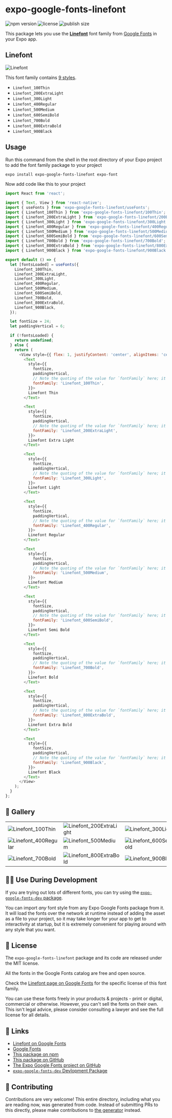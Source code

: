 # expo-google-fonts-linefont

![npm version](https://flat.badgen.net/npm/v/expo-google-fonts-linefont)
![license](https://flat.badgen.net/github/license/expo/google-fonts)
![publish size](https://flat.badgen.net/packagephobia/install/expo-google-fonts-linefont)

This package lets you use the [**Linefont**](https://fonts.google.com/specimen/Linefont) font family from [Google Fonts](https://fonts.google.com/) in your Expo app.

## Linefont

![Linefont](./font-family.png)

This font family contains [9 styles](#-gallery).

- `Linefont_100Thin`
- `Linefont_200ExtraLight`
- `Linefont_300Light`
- `Linefont_400Regular`
- `Linefont_500Medium`
- `Linefont_600SemiBold`
- `Linefont_700Bold`
- `Linefont_800ExtraBold`
- `Linefont_900Black`

## Usage

Run this command from the shell in the root directory of your Expo project to add the font family package to your project
```sh
expo install expo-google-fonts-linefont expo-font
```

Now add code like this to your project
```js
import React from 'react';

import { Text, View } from 'react-native';
import { useFonts } from 'expo-google-fonts-linefont/useFonts';
import { Linefont_100Thin } from 'expo-google-fonts-linefont/100Thin';
import { Linefont_200ExtraLight } from 'expo-google-fonts-linefont/200ExtraLight';
import { Linefont_300Light } from 'expo-google-fonts-linefont/300Light';
import { Linefont_400Regular } from 'expo-google-fonts-linefont/400Regular';
import { Linefont_500Medium } from 'expo-google-fonts-linefont/500Medium';
import { Linefont_600SemiBold } from 'expo-google-fonts-linefont/600SemiBold';
import { Linefont_700Bold } from 'expo-google-fonts-linefont/700Bold';
import { Linefont_800ExtraBold } from 'expo-google-fonts-linefont/800ExtraBold';
import { Linefont_900Black } from 'expo-google-fonts-linefont/900Black';

export default () => {
  let [fontsLoaded] = useFonts({
    Linefont_100Thin,
    Linefont_200ExtraLight,
    Linefont_300Light,
    Linefont_400Regular,
    Linefont_500Medium,
    Linefont_600SemiBold,
    Linefont_700Bold,
    Linefont_800ExtraBold,
    Linefont_900Black,
  });

  let fontSize = 24;
  let paddingVertical = 6;

  if (!fontsLoaded) {
    return undefined;
  } else {
    return (
      <View style={{ flex: 1, justifyContent: 'center', alignItems: 'center' }}>
        <Text
          style={{
            fontSize,
            paddingVertical,
            // Note the quoting of the value for `fontFamily` here; it expects a string!
            fontFamily: 'Linefont_100Thin',
          }}>
          Linefont Thin
        </Text>

        <Text
          style={{
            fontSize,
            paddingVertical,
            // Note the quoting of the value for `fontFamily` here; it expects a string!
            fontFamily: 'Linefont_200ExtraLight',
          }}>
          Linefont Extra Light
        </Text>

        <Text
          style={{
            fontSize,
            paddingVertical,
            // Note the quoting of the value for `fontFamily` here; it expects a string!
            fontFamily: 'Linefont_300Light',
          }}>
          Linefont Light
        </Text>

        <Text
          style={{
            fontSize,
            paddingVertical,
            // Note the quoting of the value for `fontFamily` here; it expects a string!
            fontFamily: 'Linefont_400Regular',
          }}>
          Linefont Regular
        </Text>

        <Text
          style={{
            fontSize,
            paddingVertical,
            // Note the quoting of the value for `fontFamily` here; it expects a string!
            fontFamily: 'Linefont_500Medium',
          }}>
          Linefont Medium
        </Text>

        <Text
          style={{
            fontSize,
            paddingVertical,
            // Note the quoting of the value for `fontFamily` here; it expects a string!
            fontFamily: 'Linefont_600SemiBold',
          }}>
          Linefont Semi Bold
        </Text>

        <Text
          style={{
            fontSize,
            paddingVertical,
            // Note the quoting of the value for `fontFamily` here; it expects a string!
            fontFamily: 'Linefont_700Bold',
          }}>
          Linefont Bold
        </Text>

        <Text
          style={{
            fontSize,
            paddingVertical,
            // Note the quoting of the value for `fontFamily` here; it expects a string!
            fontFamily: 'Linefont_800ExtraBold',
          }}>
          Linefont Extra Bold
        </Text>

        <Text
          style={{
            fontSize,
            paddingVertical,
            // Note the quoting of the value for `fontFamily` here; it expects a string!
            fontFamily: 'Linefont_900Black',
          }}>
          Linefont Black
        </Text>
      </View>
    );
  }
};

```

## 🔡 Gallery


||||
|-|-|-|
|![Linefont_100Thin](.//100Thin/Linefont_100Thin.ttf.png)|![Linefont_200ExtraLight](.//200ExtraLight/Linefont_200ExtraLight.ttf.png)|![Linefont_300Light](.//300Light/Linefont_300Light.ttf.png)||
|![Linefont_400Regular](.//400Regular/Linefont_400Regular.ttf.png)|![Linefont_500Medium](.//500Medium/Linefont_500Medium.ttf.png)|![Linefont_600SemiBold](.//600SemiBold/Linefont_600SemiBold.ttf.png)||
|![Linefont_700Bold](.//700Bold/Linefont_700Bold.ttf.png)|![Linefont_800ExtraBold](.//800ExtraBold/Linefont_800ExtraBold.ttf.png)|![Linefont_900Black](.//900Black/Linefont_900Black.ttf.png)||


## 👩‍💻 Use During Development

If you are trying out lots of different fonts, you can try using the [`expo-google-fonts-dev` package](https://github.com/freeboub/google-fonts/tree/master/font-packages/dev#readme).

You can import *any* font style from any Expo Google Fonts package from it. It will load the fonts
over the network at runtime instead of adding the asset as a file to your project, so it may take longer
for your app to get to interactivity at startup, but it is extremely convenient
for playing around with any style that you want.

## 📖 License

The `expo-google-fonts-linefont` package and its code are released under the MIT license.

All the fonts in the Google Fonts catalog are free and open source.

Check the [Linefont page on Google Fonts](https://fonts.google.com/specimen/Linefont) for the specific license of this font family.

You can use these fonts freely in your products & projects - print or digital, commercial or otherwise. However, you can't sell the fonts on their own. This isn't legal advice, please consider consulting a lawyer and see the full license for all details.

## 🔗 Links

- [Linefont on Google Fonts](https://fonts.google.com/specimen/Linefont)
- [Google Fonts](https://fonts.google.com/)
- [This package on npm](https://www.npmjs.com/package/expo-google-fonts-linefont)
- [This package on GitHub](https://github.com/freeboub/google-fonts/tree/master/font-packages/linefont)
- [The Expo Google Fonts project on GitHub](https://github.com/freeboub/google-fonts)
- [`expo-google-fonts-dev` Devlopment Package](https://github.com/freeboub/google-fonts/tree/master/font-packages/dev)

## 🤝 Contributing

Contributions are very welcome! This entire directory, including what you are reading now, was generated from code. Instead of submitting PRs to this directly, please make contributions to [the generator](https://github.com/freeboub/google-fonts/tree/master/packages/generator) instead.
